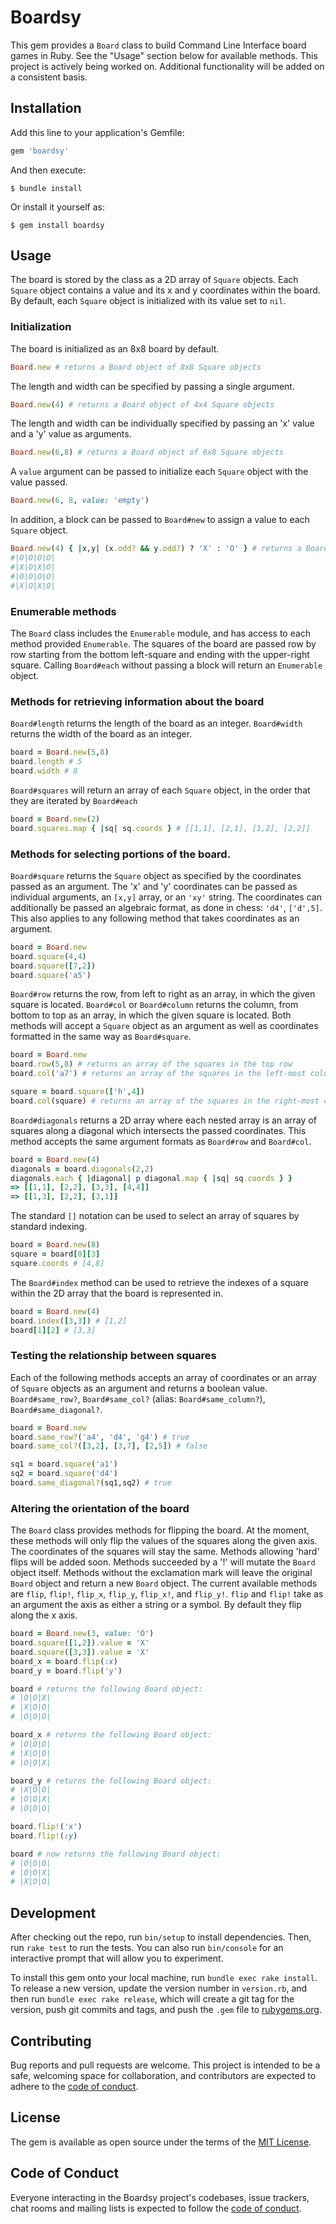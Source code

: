 # Boardsy

This gem provides a `Board` class to build Command Line Interface board games in Ruby. See the "Usage" section below for available methods.
This project is actively being worked on. Additional functionality will be added on a consistent basis.

## Installation

Add this line to your application's Gemfile:

```ruby
gem 'boardsy'
```

And then execute:

    $ bundle install

Or install it yourself as:

    $ gem install boardsy

## Usage

The board is stored by the class as a 2D array of `Square` objects.
Each `Square` object contains a value and its x and y coordinates within the board.
By default, each `Square` object is initialized with its value set to `nil`.

### Initialization

The board is initialized as an 8x8 board by default.

```ruby
Board.new # returns a Board object of 8x8 Square objects
```

The length and width can be specified by passing a single argument.

```ruby
Board.new(4) # returns a Board object of 4x4 Square objects
```

The length and width can be individually specified by passing an 'x' value and a 'y' value as arguments.

```ruby
Board.new(6,8) # returns a Board object of 6x8 Square objects
```

A `value` argument can be passed to initialize each `Square` object with the value passed.

```ruby
Board.new(6, 8, value: 'empty')
```

In addition, a block can be passed to `Board#new` to assign a value to each `Square` object.

```ruby
Board.new(4) { |x,y| (x.odd? && y.odd?) ? 'X' : 'O' } # returns a Board object laid out as the following:
#|O|O|O|O|
#|X|O|X|O|
#|O|O|O|O|
#|X|O|X|O|
```

### Enumerable methods

The `Board` class includes the `Enumerable` module, and has access to each method provided `Enumerable`.
The squares of the board are passed row by row starting from the bottom left-square and ending with the upper-right square.
Calling `Board#each` without passing a block will return an `Enumerable` object.

### Methods for retrieving information about the board

`Board#length` returns the length of the board as an integer.
`Board#width` returns the width of the board as an integer.

```ruby
board = Board.new(5,8)
board.length # 5
board.width # 8
```

`Board#squares` will return an array of each `Square` object, in the order that they are iterated by `Board#each`

```ruby
board = Board.new(2)
board.squares.map { |sq| sq.coords } # [[1,1], [2,1], [1,2], [2,2]]
```

### Methods for selecting portions of the board.

`Board#square` returns the `Square` object as specified by the coordinates passed as an argument.
The 'x' and 'y' coordinates can be passed as individual arguments, an `[x,y]` array, or an `'xy'` string.
The coordinates can additionally be passed an algebraic format, as done in chess: `'d4'`, `['d',5]`.
This also applies to any following method that takes coordinates as an argument.

```ruby
board = Board.new
board.square(4,4)
board.square([7,2])
board.square('a5')
```

`Board#row` returns the row, from left to right as an array, in which the given square is located.
`Board#col` or `Board#column` returns the column, from bottom to top as an array, in which the given square is located.
Both methods will accept a `Square` object as an argument as well as coordinates formatted in the same way as `Board#square`.

```ruby
board = Board.new
board.row(5,8) # returns an array of the squares in the top row
board.col('a7') # returns an array of the squares in the left-most column

square = board.square(['h',4])
board.col(square) # returns an array of the squares in the right-most column
```

`Board#diagonals` returns a 2D array where each nested array is an array of squares along a diagonal which intersects the passed coordinates.
This method accepts the same argument formats as `Board#row` and `Board#col`.

```ruby
board = Board.new(4)
diagonals = board.diagonals(2,2)
diagonals.each { |diagonal| p diagonal.map { |sq| sq.coords } }
=> [[1,1], [2,2], [3,3], [4,4]]
=> [[1,3], [2,2], [3,1]]
```

The standard `[]` notation can be used to select an array of squares by standard indexing.

```ruby
board = Board.new(8)
square = board[0][3]
square.coords # [4,8]
```

The `Board#index` method can be used to retrieve the indexes of a square within the 2D array that the board is represented in.

```ruby
board = Board.new(4)
board.index([3,3]) # [1,2]
board[1][2] # [3,3]
```

### Testing the relationship between squares

Each of the following methods accepts an array of coordinates or an array of `Square` objects as an argument and returns a boolean value.
`Board#same_row?`, `Board#same_col?` (alias: `Board#same_column?`), `Board#same_diagonal?`.

```ruby
board = Board.new
board.same_row?('a4', 'd4', 'g4') # true
board.same_col?([3,2], [3,7], [2,5]) # false

sq1 = board.square('a1')
sq2 = board.square('d4')
board.same_diagonal?(sq1,sq2) # true
```

### Altering the orientation of the board

The `Board` class provides methods for flipping the board.
At the moment, these methods will only flip the values of the squares along the given axis. The coordinates of the squares will stay the same. Methods allowing 'hard' flips will be added soon.
Methods succeeded by a '!' will mutate the `Board` object itself. Methods without the exclamation mark will leave the original `Board` object and return a new `Board` object.
The current available methods are `flip`, `flip!`, `flip_x`, `flip_y`, `flip_x!`, and `flip_y!`.
`flip` and `flip!` take as an argument the axis as either a string or a symbol. By default they flip along the x axis.

```ruby
board = Board.new(3, value: 'O')
board.square([1,2]).value = 'X'
board.square([3,3]).value = 'X'
board_x = board.flip(:x)
board_y = board.flip('y')

board # returns the following Board object:
# |O|O|X|
# |X|O|O|
# |O|O|O|

board_x # returns the following Board object:
# |O|O|O|
# |X|O|O|
# |O|O|X|

board_y # returns the following Board object:
# |X|O|O|
# |O|O|X|
# |O|O|O|

board.flip!('x')
board.flip!(:y)

board # now returns the following Board object:
# |O|O|O|
# |O|O|X|
# |X|O|O|
```

## Development

After checking out the repo, run `bin/setup` to install dependencies. Then, run `rake test` to run the tests. You can also run `bin/console` for an interactive prompt that will allow you to experiment.

To install this gem onto your local machine, run `bundle exec rake install`. To release a new version, update the version number in `version.rb`, and then run `bundle exec rake release`, which will create a git tag for the version, push git commits and tags, and push the `.gem` file to [rubygems.org](https://rubygems.org).

## Contributing

Bug reports and pull requests are welcome. This project is intended to be a safe, welcoming space for collaboration, and contributors are expected to adhere to the [code of conduct](https://github.com/[USERNAME]/boardsy/blob/master/CODE_OF_CONDUCT.md).


## License

The gem is available as open source under the terms of the [MIT License](https://opensource.org/licenses/MIT).

## Code of Conduct

Everyone interacting in the Boardsy project's codebases, issue trackers, chat rooms and mailing lists is expected to follow the [code of conduct](https://github.com/[USERNAME]/boardsy/blob/master/CODE_OF_CONDUCT.md).
